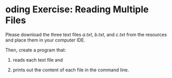 # oding Exercise: Reading Multiple Files
Please download the three text files *a.txt*, *b.txt*, and *c.txt* from the resources and place them in your computer IDE.

Then, create a program that:

1. reads each text file and

2. prints out the content of each file in the command line.